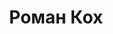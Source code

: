 ---
layout: home
title: Роман Кох
description: Блог про электронную коммерцию (e-commerce), управление проектами, менеджмент и методы повышения продуктивности.
---